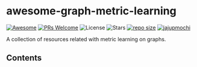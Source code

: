 # awesome-graph-metric-learning
[![Awesome](https://cdn.rawgit.com/sindresorhus/awesome/d7305f38d29fed78fa85652e3a63e154dd8e8829/media/badge.svg)](https://github.com/sindresorhus/awesome)
[![PRs Welcome](https://img.shields.io/badge/PRs-welcome-brightgreen.svg?style=flat-square)](http://makeapullrequest.com)
![License](https://img.shields.io/github/license/jajupmochi/awesome-graph-metric-learning.svg?color=blue)
![Stars](https://img.shields.io/github/stars/jajupmochi/awesome-graph-metric-learning?color=yellow)
[![repo size](https://img.shields.io/github/repo-size/jajupmochi/awesome-graph-metric-learning.svg)](https://github.com/jajupmochi/awesome-graph-metric-learning/archive/master.zip) 
[![jajupmochi](https://img.shields.io/twitter/follow/jajupmochi?style=social&logo=twitter)](https://twitter.com/intent/follow?screen_name=jajupmochi) 

A collection of resources related with metric learning on graphs.

## Contents

